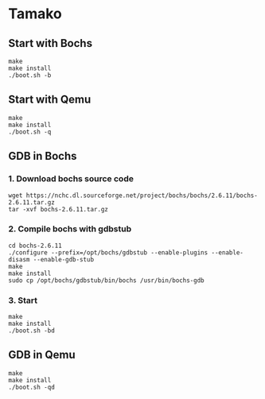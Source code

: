 # Tamako

## Start with Bochs

```shell
make
make install
./boot.sh -b
```

## Start with Qemu

```shell
make
make install
./boot.sh -q
```

## GDB in Bochs

### 1. Download bochs source code

```shell
wget https://nchc.dl.sourceforge.net/project/bochs/bochs/2.6.11/bochs-2.6.11.tar.gz
tar -xvf bochs-2.6.11.tar.gz
```
### 2. Compile bochs with gdbstub

```shell
cd bochs-2.6.11
./configure --prefix=/opt/bochs/gdbstub --enable-plugins --enable-disasm --enable-gdb-stub 
make
make install
sudo cp /opt/bochs/gdbstub/bin/bochs /usr/bin/bochs-gdb
```

### 3. Start

```shell
make
make install
./boot.sh -bd
```

## GDB in Qemu

```shell
make
make install
./boot.sh -qd
```